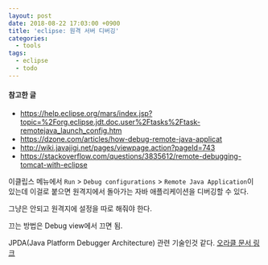 ```yaml
---
layout: post
date: 2018-08-22 17:03:00 +0900
title: 'eclipse: 원격 서버 디버깅'
categories:
  - tools
tags:
  - eclipse
  - todo
---
```


#### 참고한 글
- https://help.eclipse.org/mars/index.jsp?topic=%2Forg.eclipse.jdt.doc.user%2Ftasks%2Ftask-remotejava_launch_config.htm
- https://dzone.com/articles/how-debug-remote-java-applicat
- http://wiki.javajigi.net/pages/viewpage.action?pageId=743
- https://stackoverflow.com/questions/3835612/remote-debugging-tomcat-with-eclipse

이클립스 메뉴에서 `Run` > `Debug configurations` > `Remote Java Application`이 있는데 이걸로 붙으면 원격지에서 돌아가는 자바 애플리케이션을 디버깅할 수 있다.

그냥은 안되고 원격지에 설정을 따로 해줘야 한다.

끄는 방법은 Debug view에서 끄면 됨.

JPDA(Java Platform Debugger Architecture) 관련 기술인것 같다. [오라클 문서 링크](https://docs.oracle.com/javase/8/docs/technotes/guides/jpda/index.html)
